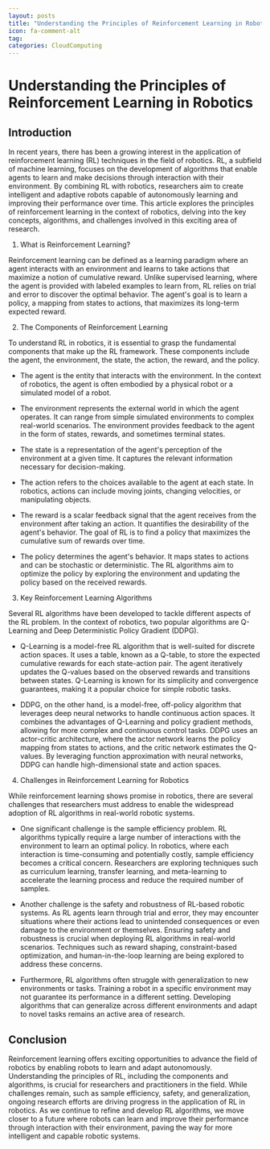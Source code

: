 ```yaml
---
layout: posts
title: "Understanding the Principles of Reinforcement Learning in Robotics"
icon: fa-comment-alt
tag:      
categories: CloudComputing
---
```



# Understanding the Principles of Reinforcement Learning in Robotics

## Introduction

In recent years, there has been a growing interest in the application of reinforcement learning (RL) techniques in the field of robotics. RL, a subfield of machine learning, focuses on the development of algorithms that enable agents to learn and make decisions through interaction with their environment. By combining RL with robotics, researchers aim to create intelligent and adaptive robots capable of autonomously learning and improving their performance over time. This article explores the principles of reinforcement learning in the context of robotics, delving into the key concepts, algorithms, and challenges involved in this exciting area of research.

1. What is Reinforcement Learning?

Reinforcement learning can be defined as a learning paradigm where an agent interacts with an environment and learns to take actions that maximize a notion of cumulative reward. Unlike supervised learning, where the agent is provided with labeled examples to learn from, RL relies on trial and error to discover the optimal behavior. The agent's goal is to learn a policy, a mapping from states to actions, that maximizes its long-term expected reward.

2. The Components of Reinforcement Learning

To understand RL in robotics, it is essential to grasp the fundamental components that make up the RL framework. These components include the agent, the environment, the state, the action, the reward, and the policy.

- The agent is the entity that interacts with the environment. In the context of robotics, the agent is often embodied by a physical robot or a simulated model of a robot.

- The environment represents the external world in which the agent operates. It can range from simple simulated environments to complex real-world scenarios. The environment provides feedback to the agent in the form of states, rewards, and sometimes terminal states.

- The state is a representation of the agent's perception of the environment at a given time. It captures the relevant information necessary for decision-making.

- The action refers to the choices available to the agent at each state. In robotics, actions can include moving joints, changing velocities, or manipulating objects.

- The reward is a scalar feedback signal that the agent receives from the environment after taking an action. It quantifies the desirability of the agent's behavior. The goal of RL is to find a policy that maximizes the cumulative sum of rewards over time.

- The policy determines the agent's behavior. It maps states to actions and can be stochastic or deterministic. The RL algorithms aim to optimize the policy by exploring the environment and updating the policy based on the received rewards.

3. Key Reinforcement Learning Algorithms

Several RL algorithms have been developed to tackle different aspects of the RL problem. In the context of robotics, two popular algorithms are Q-Learning and Deep Deterministic Policy Gradient (DDPG).

- Q-Learning is a model-free RL algorithm that is well-suited for discrete action spaces. It uses a table, known as a Q-table, to store the expected cumulative rewards for each state-action pair. The agent iteratively updates the Q-values based on the observed rewards and transitions between states. Q-Learning is known for its simplicity and convergence guarantees, making it a popular choice for simple robotic tasks.

- DDPG, on the other hand, is a model-free, off-policy algorithm that leverages deep neural networks to handle continuous action spaces. It combines the advantages of Q-Learning and policy gradient methods, allowing for more complex and continuous control tasks. DDPG uses an actor-critic architecture, where the actor network learns the policy mapping from states to actions, and the critic network estimates the Q-values. By leveraging function approximation with neural networks, DDPG can handle high-dimensional state and action spaces.

4. Challenges in Reinforcement Learning for Robotics

While reinforcement learning shows promise in robotics, there are several challenges that researchers must address to enable the widespread adoption of RL algorithms in real-world robotic systems.

- One significant challenge is the sample efficiency problem. RL algorithms typically require a large number of interactions with the environment to learn an optimal policy. In robotics, where each interaction is time-consuming and potentially costly, sample efficiency becomes a critical concern. Researchers are exploring techniques such as curriculum learning, transfer learning, and meta-learning to accelerate the learning process and reduce the required number of samples.

- Another challenge is the safety and robustness of RL-based robotic systems. As RL agents learn through trial and error, they may encounter situations where their actions lead to unintended consequences or even damage to the environment or themselves. Ensuring safety and robustness is crucial when deploying RL algorithms in real-world scenarios. Techniques such as reward shaping, constraint-based optimization, and human-in-the-loop learning are being explored to address these concerns.

- Furthermore, RL algorithms often struggle with generalization to new environments or tasks. Training a robot in a specific environment may not guarantee its performance in a different setting. Developing algorithms that can generalize across different environments and adapt to novel tasks remains an active area of research.

## Conclusion

Reinforcement learning offers exciting opportunities to advance the field of robotics by enabling robots to learn and adapt autonomously. Understanding the principles of RL, including the components and algorithms, is crucial for researchers and practitioners in the field. While challenges remain, such as sample efficiency, safety, and generalization, ongoing research efforts are driving progress in the application of RL in robotics. As we continue to refine and develop RL algorithms, we move closer to a future where robots can learn and improve their performance through interaction with their environment, paving the way for more intelligent and capable robotic systems.